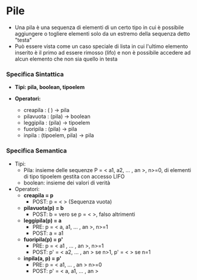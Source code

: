 <h1> Pile </h1>

*  Una pila è una sequenza di elementi di un certo tipo in cui è possibile aggiungere o togliere elementi solo da un estremo della sequenza detto "testa"
* Può essere vista come un caso speciale di lista in cui l'ultimo elemento inserito è il primo ad essere rimosso (lifo) e non è possibile accedere ad alcun elemento che non sia quello in testa

### Specifica Sintattica

* **Tipi: pila, boolean, tipoelem**

* **Operatori:**
    * creapila : ( ) → pila
    * pilavuota  : (pila) → boolean
    * leggipila  : (pila) → tipoelem
    * fuoripila  : (pila) → pila
    * inpila  : (tipoelem, pila) → pila
### Specifica Semantica
* Tipi:
  * Pila: insieme delle sequenze P = < a1, a2, … , an >, n>=0, di elementi di
    tipo tipoelem gestita con accesso LIFO
  * boolean: insieme dei valori di verità
* Operatori:
  * **creapila = p** 
    * POST: p = < > (Sequenza vuota)
  * **pilavuota(p) = b**
    * POST: b = vero se p = < >, falso altrimenti
  * **leggipila(p) = a**
    * PRE: p = < a, a1, … , an >, n>=1
    * POST: a = a1
  * **fuoripila(p) = p'**
    * PRE: p = < a1 , … , an >, n>=1
    * POST: p' = < a2, … , an > se n>1, p' = < > se n=1
  * **inpila(a, p) = p'**
    * PRE: p = < a1, … , an > n>=0
    * POST: p' = < a, a1, … , an >